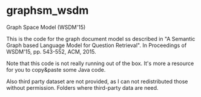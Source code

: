 # graphsm_wsdm
Graph Space Model (WSDM'15)

This is the code for the graph document model ss described in "A Semantic Graph based Language Model for Question Retrieval". In Proceedings of WSDM'15, pp. 543-552, ACM, 2015.

Note that this code is not really running out of the box. It's more a resource for you to copy&paste some Java code.

Also third party dataset are not provided, as I can not redistributed those without permission. Folders where third-party data are need.
